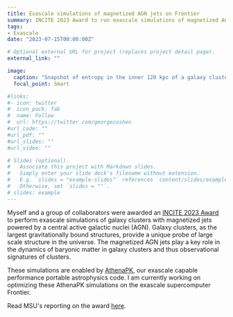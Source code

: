 ```yaml
---
title: Exascale simulations of magnetized AGN jets on Frontier
summary: INCITE 2023 Award to run exascale simulations of magnetized AGN jets in galaxy clusters
tags:
- Exascale
date: "2023-07-15T00:00:00Z"

# Optional external URL for project (replaces project detail page).
external_link: ""

image:
  caption: "Snapshot of entropy in the inner 120 kpc of a galaxy cluster simulation run on Frontier"
  focal_point: Smart

#links:
#- icon: twitter
#  icon_pack: fab
#  name: Follow
#  url: https://twitter.com/georgecushen
#url_code: ""
#url_pdf: ""
#url_slides: ""
#url_video: ""

# Slides (optional).
#   Associate this project with Markdown slides.
#   Simply enter your slide deck's filename without extension.
#   E.g. `slides = "example-slides"` references `content/slides/example-slides.md`.
#   Otherwise, set `slides = ""`.
# slides: example
---
```


Myself and a group of collaborators  were awarded an [INCITE 2023
Award](https://www.anl.gov/article/incite-program-awards-supercomputing-time-to-56-projects-to-accelerate-science-and-engineering)
to perform exascale simulations of galaxy clusters with magnetized jets powered
by a central active galactic nuclei (AGN). Galaxy clusters, as the largest
gravitationally bound structures, provide a unique probe of large scale
structure in the universe. The magnetized AGN jets play a key role in the
dynamics of baryonic matter in galaxy clusters and thus observational
signatures of clusters.

These simulations are enabled by
[AthenaPK](https://github.com/parthenon-hpc-lab/athenapk), our exascale capable
performance portable astrophysics code. I am currently working on optimizing
these AthenaPK simulations on the exascale supercomputer Frontier.

Read MSU's reporting on the award [here](https://www.egr.msu.edu/news/2023/03/22/msu-led-research-team-study-galaxies-never).

